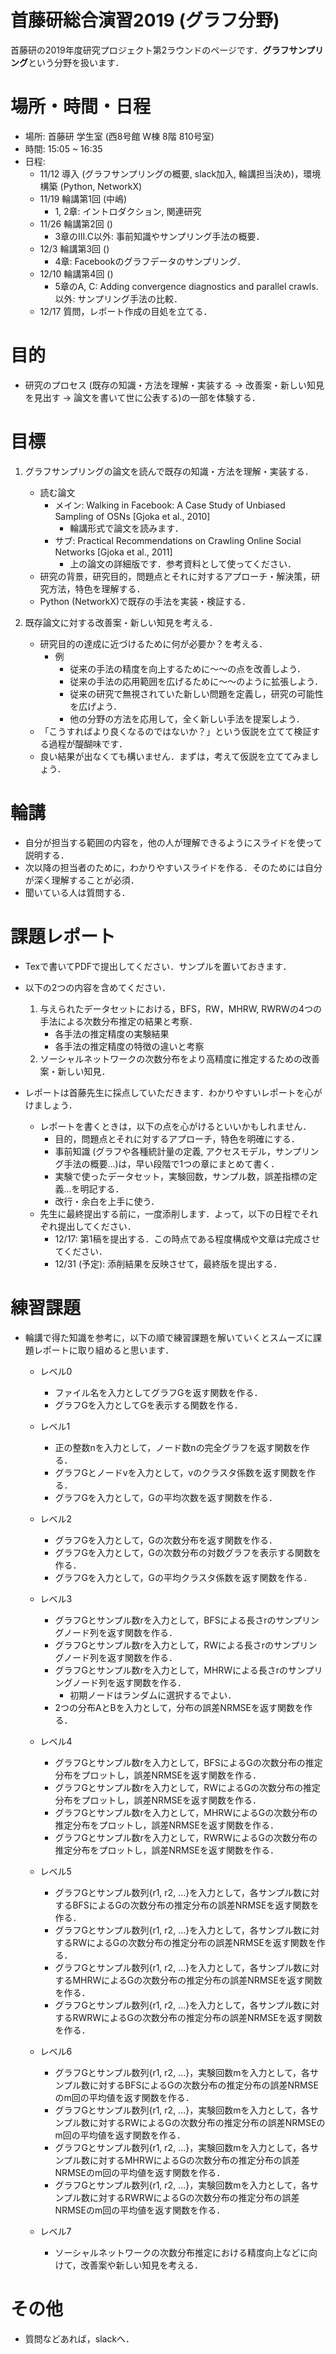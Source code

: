 # 首藤研総合演習2019 (グラフ分野)
首藤研の2019年度研究プロジェクト第2ラウンドのページです．**グラフサンプリング**という分野を扱います．

# 場所・時間・日程
* 場所: 首藤研 学生室 (西8号館 W棟 8階 810号室)
* 時間: 15:05 ~ 16:35
* 日程:
	* 11/12 導入 (グラフサンプリングの概要, slack加入, 輪講担当決め)，環境構築 (Python, NetworkX)
	* 11/19 輪講第1回 (中嶋)
		* 1, 2章: イントロダクション, 関連研究
	* 11/26 輪講第2回 ()
		* 3章のⅢ.C以外: 事前知識やサンプリング手法の概要．
	* 12/3  輪講第3回 ()
		* 4章: Facebookのグラフデータのサンプリング．
	* 12/10 輪講第4回 ()
		* 5章のA, C: Adding convergence diagnostics and parallel crawls.以外: サンプリング手法の比較．
	* 12/17 質問，レポート作成の目処を立てる．

# 目的
* 研究のプロセス (既存の知識・方法を理解・実装する → 改善案・新しい知見を見出す → 論文を書いて世に公表する)の一部を体験する．

# 目標
1. グラフサンプリングの論文を読んで既存の知識・方法を理解・実装する．
	* 読む論文
		* メイン: Walking in Facebook: A Case Study of Unbiased Sampling of OSNs [Gjoka et al., 2010]
			* 輪講形式で論文を読みます．
		* サブ: Practical Recommendations on Crawling Online Social Networks [Gjoka et al., 2011]
			* 上の論文の詳細版です．参考資料として使ってください．
	* 研究の背景，研究目的，問題点とそれに対するアプローチ・解決策，研究方法，特色を理解する．
	* Python (NetworkX)で既存の手法を実装・検証する．

1. 既存論文に対する改善案・新しい知見を考える．
	* 研究目的の達成に近づけるために何が必要か？を考える．
		* 例
			* 従来の手法の精度を向上するために〜〜の点を改善しよう．
			* 従来の手法の応用範囲を広げるために〜〜のように拡張しよう．
			* 従来の研究で無視されていた新しい問題を定義し，研究の可能性を広げよう．
			* 他の分野の方法を応用して，全く新しい手法を提案しよう．
	* 「こうすればより良くなるのではないか？」という仮説を立てて検証する過程が醍醐味です．
	* 良い結果が出なくても構いません．まずは，考えて仮説を立ててみましょう．

# 輪講
* 自分が担当する範囲の内容を，他の人が理解できるようにスライドを使って説明する．
* 次以降の担当者のために，わかりやすいスライドを作る．そのためには自分が深く理解することが必須．
* 聞いている人は質問する．

# 課題レポート
* Texで書いてPDFで提出してください．サンプルを置いておきます．

* 以下の2つの内容を含めてください．
	1. 与えられたデータセットにおける，BFS，RW，MHRW, RWRWの4つの手法による次数分布推定の結果と考察．
		* 各手法の推定精度の実験結果
		* 各手法の推定精度の特徴の違いと考察
	1. ソーシャルネットワークの次数分布をより高精度に推定するための改善案・新しい知見．

* レポートは首藤先生に採点していただきます．わかりやすいレポートを心がけましょう．
	* レポートを書くときは，以下の点を心がけるといいかもしれません．
		* 目的，問題点とそれに対するアプローチ，特色を明確にする．
		* 事前知識 (グラフや各種統計量の定義, アクセスモデル，サンプリング手法の概要...)は，早い段階で1つの章にまとめて書く．
		* 実験で使ったデータセット，実験回数，サンプル数，誤差指標の定義...を明記する．
		* 改行・余白を上手に使う．
	* 先生に最終提出する前に，一度添削します．よって，以下の日程でそれぞれ提出してください．
		* 12/17: 第1稿を提出する．この時点である程度構成や文章は完成させてください．
		* 12/31 (予定): 添削結果を反映させて，最終版を提出する．

# 練習課題
* 輪講で得た知識を参考に，以下の順で練習課題を解いていくとスムーズに課題レポートに取り組めると思います．

	* レベル0
		* ファイル名を入力としてグラフGを返す関数を作る．
		* グラフGを入力としてGを表示する関数を作る．

	* レベル1
		* 正の整数nを入力として，ノード数nの完全グラフを返す関数を作る．
		* グラフGとノードvを入力として，vのクラスタ係数を返す関数を作る．
		* グラフGを入力として，Gの平均次数を返す関数を作る．

	* レベル2
		* グラフGを入力として，Gの次数分布を返す関数を作る．
		* グラフGを入力として，Gの次数分布の対数グラフを表示する関数を作る．
		* グラフGを入力として，Gの平均クラスタ係数を返す関数を作る．

	* レベル3
		* グラフGとサンプル数rを入力として，BFSによる長さrのサンプリングノード列を返す関数を作る．
		* グラフGとサンプル数rを入力として，RWによる長さrのサンプリングノード列を返す関数を作る．
		* グラフGとサンプル数rを入力として，MHRWによる長さrのサンプリングノード列を返す関数を作る．
			* 初期ノードはランダムに選択するでよい．
		* 2つの分布AとBを入力として，分布の誤差NRMSEを返す関数を作る．

	* レベル4
		* グラフGとサンプル数rを入力として，BFSによるGの次数分布の推定分布をプロットし，誤差NRMSEを返す関数を作る．
		* グラフGとサンプル数rを入力として，RWによるGの次数分布の推定分布をプロットし，誤差NRMSEを返す関数を作る．
		* グラフGとサンプル数rを入力として，MHRWによるGの次数分布の推定分布をプロットし，誤差NRMSEを返す関数を作る．
		* グラフGとサンプル数rを入力として，RWRWによるGの次数分布の推定分布をプロットし，誤差NRMSEを返す関数を作る．

	* レベル5
		* グラフGとサンプル数列{r1, r2, ...}を入力として，各サンプル数に対するBFSによるGの次数分布の推定分布の誤差NRMSEを返す関数を作る．
		* グラフGとサンプル数列{r1, r2, ...}を入力として，各サンプル数に対するRWによるGの次数分布の推定分布の誤差NRMSEを返す関数を作る．
		* グラフGとサンプル数列{r1, r2, ...}を入力として，各サンプル数に対するMHRWによるGの次数分布の推定分布の誤差NRMSEを返す関数を作る．
		* グラフGとサンプル数列{r1, r2, ...}を入力として，各サンプル数に対するRWRWによるGの次数分布の推定分布の誤差NRMSEを返す関数を作る．

	* レベル6
		* グラフGとサンプル数列{r1, r2, ...}，実験回数mを入力として，各サンプル数に対するBFSによるGの次数分布の推定分布の誤差NRMSEのm回の平均値を返す関数を作る．
		* グラフGとサンプル数列{r1, r2, ...}，実験回数mを入力として，各サンプル数に対するRWによるGの次数分布の推定分布の誤差NRMSEのm回の平均値を返す関数を作る．
		* グラフGとサンプル数列{r1, r2, ...}，実験回数mを入力として，各サンプル数に対するMHRWによるGの次数分布の推定分布の誤差NRMSEのm回の平均値を返す関数を作る．
		* グラフGとサンプル数列{r1, r2, ...}，実験回数mを入力として，各サンプル数に対するRWRWによるGの次数分布の推定分布の誤差NRMSEのm回の平均値を返す関数を作る．

	* レベル7
		* ソーシャルネットワークの次数分布推定における精度向上などに向けて，改善案や新しい知見を考える．

# その他
* 質問などあれば，slackへ．

